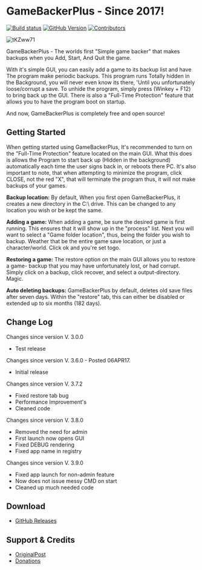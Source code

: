 

# GameBackerPlus - Since 2017!

[![Build status](https://ci.appveyor.com/api/projects/status/sfbfapoc0jps0o6p?svg=true)](https://ci.appveyor.com/project/RussDev7/gamebackerplus) [![GitHub Version](https://img.shields.io/github/tag/RussDev7/GameBackerPlus?label=GitHub)](https://github.com/RussDev7/GameBackerPlus) [![Contributors](https://img.shields.io/github/contributors/RussDev7/GameBackerPlus)](https://github.com/RussDev7/GameBackerPlus)

![tKZww71](https://user-images.githubusercontent.com/33048298/192936755-36b318ab-f9e2-4868-bacc-c193e1f0ae76.jpg)

GameBackerPlus - The worlds first "Simple game backer" that makes backups when you Add, Start, And Quit the game.

With it's simple GUI, you can easily add a game to its backup list and have The program make periodic backups. This program runs Totally hidden in the Background, you will never even know its there, 'Until you unfortunately loose/corrupt a save. To unhide the program, simply press (Winkey + F12) to bring back up the GUI. There is also a "Full-Time Protection" feature that allows you to have the program boot on startup.

And now, GameBackerPlus is completely free and open source!

## Getting Started

When getting started using GameBackerPlus, It's recommended to turn on the "Full-Time Protection" feature located on the main GUI. What this does is allows the Program to start back up (Hidden in the background) automatically each time the user signs back in, or reboots there PC. It's also important to note, that when attempting to minimize the program, click CLOSE, not the red "X", that will terminate the program thus, it will not make backups of your games.

**Backup location:**  By default, When you first open GameBackerPlus, it creates a new directory in the C:\ drive. This can be changed to any location you wish or be kept the same.

**Adding a game:**  When adding a game, be sure the desired game is first running. This ensures that it will show up in the "process" list. Next you will want to select a "Game folder location", thus, being the folder you wish to backup. Weather that be the entire game save location, or just a character/world. Click ok and you're set togo.

**Restoring a game:**  The restore option on the main GUI allows you to restore a game- backup that you may have unfortunately lost, or had corrupt. Simply click on a backup, click recover, and select a output-directory. Magic.

**Auto deleting backups:**  GameBackerPlus by default, deletes old save files after seven days. Within the "restore" tab, this can either be disabled or extended up to six months (182 days).


## Change Log

Changes since version V. 3.0.0
 - Test release

Changes since version V. 3.6.0 - Posted 06APR17.
 - Initial release

Changes since version V. 3.7.2
 - Fixed restore tab bug
 - Performance Improvement's
 - Cleaned code

Changes since version V. 3.8.0
 - Removed the need for admin
 - First launch now opens GUI
 - Fixed DEBUG rendering
 - Fixed app name in registry

Changes since version V. 3.9.0
 - Fixed app launch for non-admin feature
 - Now does not issue messy CMD on start
 - Cleaned up much needed code

## Download

- [GitHub Releases](https://github.com/RussDev7/GameBackerPlus/releases)

## Support & Credits

- [OriginalPost](https://russdev.mooo.com/GameBackerPlus)
- [Donations](https://www.paypal.com/cgi-bin/webscr?cmd=_donations&business=imthedude030@gmail.com&lc=US&item_name=Donation&currency_code=USD&bn=PP%2dDonationsBF)
